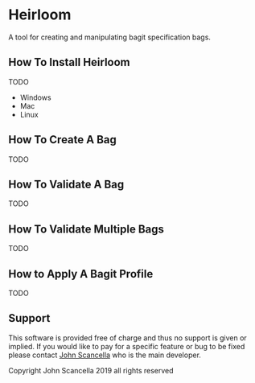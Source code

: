 # Heirloom
A tool for creating and manipulating bagit specification bags.

## How To Install Heirloom
TODO
* Windows
* Mac
* Linux

## How To Create A Bag
TODO

## How To Validate A Bag
TODO

## How To Validate Multiple Bags
TODO

## How to Apply A Bagit Profile
TODO

## Support
This software is provided free of charge and thus no support is given or implied. If you would like to pay for a specific feature or bug to be fixed please contact [John Scancella](john.scancella@gmail.com) who is the main developer.

Copyright John Scancella 2019 all rights reserved
